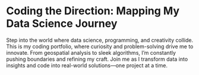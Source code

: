 # Coding the Direction: Mapping My Data Science Journey

Step into the world where data science, programming, and creativity collide. This is my coding portfolio, where curiosity and problem-solving drive me to innovate. From geospatial analysis to sleek algorithms, I’m constantly pushing boundaries and refining my craft. Join me as I transform data into insights and code into real-world solutions—one project at a time.
